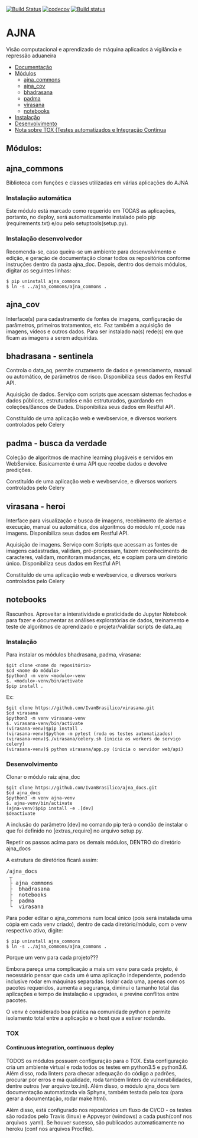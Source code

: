 [![Build Status](https://travis-ci.org/IvanBrasilico/AJNA_MOD.svg?branch=master)](https://travis-ci.org/IvanBrasilico/AJNA_MOD) [![codecov](https://codecov.io/gh/IvanBrasilico/AJNA_MOD/branch/master/graph/badge.svg)](https://codecov.io/gh/IvanBrasilico/AJNA_MOD) [![Build status](https://ci.appveyor.com/api/projects/status/0avweqwyqgx4hdrn?svg=true)](https://ci.appveyor.com/project/IvanBrasilico/ajna-mod)


# AJNA

Visão computacional e aprendizado de máquina aplicados à vigilância e repressão aduaneira



* [Documentação](http://ajna-mod.readthedocs.io/pt_BR/latest/)
* [Módulos](#Módulos)
  * [ajna_commons](#ajna_commons)
  * [ajna_cov](#ajna_cov)
  * [bhadrasana](#bhadrasana)
  * [padma](#padma)
  * [virasana](#virasana)
  * [notebooks](#notebooks)
* [Instalação](#instalação)
* [Desenvolvimento](#desenvolvimento)
* [Nota sobre TOX (Testes automatizados e Integração Contínua](#tox)

## Módulos:
## ajna_commons
Biblioteca com funções e classes utilizadas em várias aplicações do AJNA

### Instalação automática
Este módulo está marcado como requerido em TODAS as aplicações, portanto, no deploy, será automaticamente instalado pelo pip (requirements.txt) e/ou pelo setuptools(setup.py). 

### Instalação desenvolvedor
Recomenda-se, caso queira-se um ambiente para desenvolvimento e edição, e geração de documentação clonar todos os repositórios conforme instruções dentro da pasta ajna_doc. Depois, dentro dos demais módulos, digitar as seguintes linhas:
```
$ pip uninstall ajna_commons
$ ln -s ../ajna_commons/ajna_commons .
```
## ajna_cov

Interface(s) para cadastramento de fontes de imagens, configuração de parâmetros, primeiros tratamentos, etc. Faz também a aquisição de imagens, vídeos e outros dados. Para ser instalado na(s) rede(s) em que ficam as imagens a serem adquiridas.

## bhadrasana - sentinela

Controla o data_aq, permite cruzamento de dados e gerenciamento, manual ou automático, de parâmetros de risco. Disponibiliza seus dados em Restful API.

Aquisição de dados. Serviço com scripts que acessam sistemas fechados e dados públicos, estruturados e não estruturados, guardando em coleções/Bancos de Dados. Disponibiliza seus dados em Restful API.

Constituído de uma aplicação web e wevbservice, e diversos workers controlados pelo Celery

## padma - busca da verdade

Coleção de algoritmos de machine learning plugáveis e servidos em WebService. Basicamente é uma API que recebe dados e devolve predições.

Constituído de uma aplicação web e wevbservice, e diversos workers controlados pelo Celery

## virasana - heroi

Interface para visualização e busca de imagens, recebimento de alertas e execução, manual ou automática, dos algoritmos do módulo ml_code nas imagens. Disponibiliza seus dados em Restful API.

Aquisição de imagens. Serviço com Scripts que acessam as fontes de imagens cadastradas, validam, pré-processam, fazem reconhecimento de caracteres, validam, monitoram mudanças, etc e copiam para um diretório único. Disponibiliza seus dados em Restful API.

Constituído de uma aplicação web e wevbservice, e diversos workers controlados pelo Celery

## notebooks

Rascunhos. Aproveitar a interatividade e praticidade do Jupyter Notebook para fazer e documentar as análises exploratórias de dados, treinamento e teste de algoritmos de aprendizado e projetar/validar scripts de data_aq


### Instalação 
Para instalar os módulos bhadrasana, padma, virasana:

```
$git clone <nome do repositório>
$cd <nome do módulo>
$python3 -m venv <modulo>-venv
$. <modulo>-venv/bin/activate
$pip install .
```
Ex:

```
$git clone https://github.com/IvanBrasilico/virasana.git
$cd virasana
$python3 -m venv virasana-venv
$. virasana-venv/bin/activate
(virasana-venv)$pip install .
(virasana-venv)$python -m pytest (roda os testes automatizados)
(virasana-venv)$./virasana/celery.sh (inicia os workers do serviço celery)
(virasana-venv)$ python virasana/app.py (inicia o servidor web/api)
```

### Desenvolvimento

Clonar o módulo raiz ajna_doc

```
$git clone https://github.com/IvanBrasilico/ajna_docs.git
$cd ajna_docs
$python3 -m venv ajna-venv
$. ajna-venv/bin/activate
(ajna-venv)$pip install -e .[dev]
$deactivate
```

A inclusão do parâmetro [dev] no comando pip terá o condão de instalar o que foi definido no [extras_require] no arquivo setup.py.

Repetir os passos acima para os demais módulos, DENTRO do diretório ajna_docs

A estrutura de diretórios ficará assim:

<pre>/ajna_docs  
 ┬  
 ├ ajna_commons
 ├  bhadrasana
 ├  notebooks
 ├  padma
 └  virasana
</pre>

Para poder editar o ajna_commons num local único (pois será instalada uma cópia em cada venv criado), dentro de cada diretório/módulo, com o venv respectivo ativo, digite:

```
$ pip uninstall ajna_commons
$ ln -s ../ajna_commons/ajna_commons .
```

Porque um venv para cada projeto???

Embora pareça uma complicação a mais um venv para cada projeto, é necessário pensar que cada um é uma aplicação independente, podendo inclusive rodar em máquinas separadas. Isolar cada uma, apenas com os pacotes requeridos, aumenta a segurança, diminui o tamanho total das aplicações e tempo de instalação e upgrades, e previne conflitos entre pacotes.

O venv é considerado boa prática na comunidade python e permite isolamento total entre a aplicação e o host que a estiver rodando. 

### TOX
#### Continuous integration, continuous deploy

TODOS os módulos possuem configuração para o TOX. Esta configuração cria um ambiente virtual e roda todos os testes em python3.5 e python3.6. Além disso, roda linters para checar adequação do código a padrões, procurar por erros e má qualidade, roda também linters de vulnerabilidades, dentre outros (ver arquivo tox.ini). Além disso, o módulo ajna_docs tem documentação automatizada via Sphynx, também testada pelo tox (para gerar a documentação, rodar make html).

Além disso, está configurado nos repositórios um fluxo de CI/CD - os testes são rodados pelo Travis (linux) e Appveyor (windows) a cada push(conf nos arquivos .yaml). Se houver sucesso, são publicados automaticamente no heroku (conf nos arquivos Procfile).

